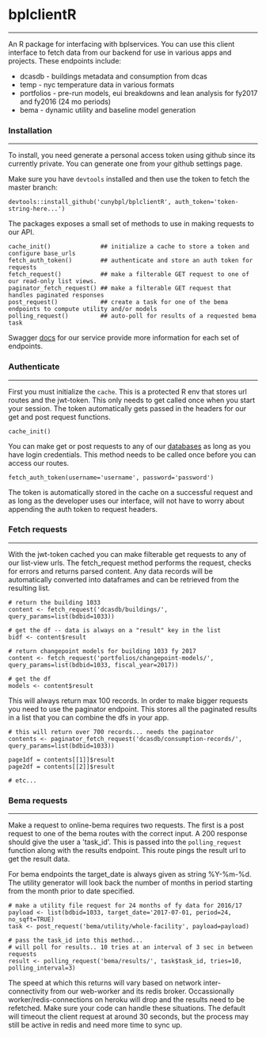 # bplclientR 
--------------

An R package for interfacing with bplservices.
You can use this client interface to fetch data from our backend for use in various apps and projects. These endpoints include: 

* dcasdb - buildings metadata and consumption from dcas 
* temp - nyc temperature data in various formats 
* portfolios - pre-run models, eui breakdowns and lean analysis for fy2017 and fy2016 (24 mo periods) 
* bema - dynamic utility and baseline model generation 


### Installation
----------------

To install, you need generate a personal access token using github since its currently private. You can generate one from your github settings page.

Make sure you have ```devtools``` installed and then use the token to fetch the master branch:
```{r}
devtools::install_github('cunybpl/bplclientR', auth_token='token-string-here...')
```

The packages exposes a small set of methods to use in making requests to our API.
```{r}
cache_init()              ## initialize a cache to store a token and configure base_urls 
fetch_auth_token()        ## authenticate and store an auth token for requests 
fetch_request()           ## make a filterable GET request to one of our read-only list views.
paginator_fetch_request() ## make a filterable GET request that handles paginated responses 
post_request()            ## create a task for one of the bema endpoints to compute utility and/or models 
polling_request()         ## auto-poll for results of a requested bema task 
```

Swagger [docs](https://bpl-services-staging.herokuapp.com/api/v1) for our service provide more information for each set of endpoints. 

### Authenticate
-----------------
First you must initialize the ```cache```. This is a protected R env that stores url routes and the jwt-token. This only needs to get called once when you start your session. The token automatically gets passed in the headers for our get and post request functions. 

```{r}
cache_init()
```
You can make get or post requests to any of our [databases](https://bpl-services-staging.herokuapp.com/api/v1) as long as you have login credentials. This method needs to be called once before you can access our routes.

```{r}
fetch_auth_token(username='username', password='password')
```
The token is automatically stored in the cache on a successful request and as long as the developer uses our interface, will not have to worry about appending the auth token to request headers.



### Fetch requests
-------------------

With the jwt-token cached you can make filterable get requests to any of our list-view urls. The fetch_request method performs the request, checks for errors and returns parsed content. Any data records will be automatically converted into dataframes and can be retrieved from the resulting list.

```{r}
# return the building 1033
content <- fetch_request('dcasdb/buildings/', query_params=list(bdbid=1033))

# get the df -- data is always on a "result" key in the list
bidf <- content$result

# return changepoint models for building 1033 fy 2017
content <- fetch_request('portfolios/changepoint-models/', query_params=list(bdbid=1033, fiscal_year=2017))

# get the df
models <- content$result

```

This will always return max 100 records. In order to make bigger requests you need to use the paginator endpoint. 
This stores all the paginated results in a list that you can combine the dfs in your app.

```{r}
# this will return over 700 records... needs the paginator 
contents <- paginator_fetch_request('dcasdb/consumption-records/', query_params=list(bdbid=1033))

page1df = contents[[1]]$result
page2df = contents[[2]]$result 

# etc...

```

### Bema requests 
------------------

Make a request to online-bema requires two requests. The first is a post request to one of the bema routes with the correct input. A 200 response should give the user a 'task_id'. This is passed into the ```polling_request``` function along with the results endpoint. This route pings the result url to get the result data.

For bema endpoints the target_date is always given as string %Y-%m-%d. The utility generator will look back the number of months in period starting from the month prior to date specified. 

```{r}
# make a utility file request for 24 months of fy data for 2016/17
payload <- list(bdbid=1033, target_date='2017-07-01, period=24, no_sqft=TRUE)
task <- post_request('bema/utility/whole-facility', payload=payload)

# pass the task_id into this method... 
# will poll for results.. 10 tries at an interval of 3 sec in between requests
result <- polling_request('bema/results/', task$task_id, tries=10, polling_interval=3)

```

The speed at which this returns will vary based on network inter-connectivity from our web-worker and its redis broker. Occassionally worker/redis-connections on heroku will drop and the results need to be refetched. Make sure your code can handle these situations. The default will timeout the client request at around 30 seconds, but the process may still be active in redis and need more time to sync up.








